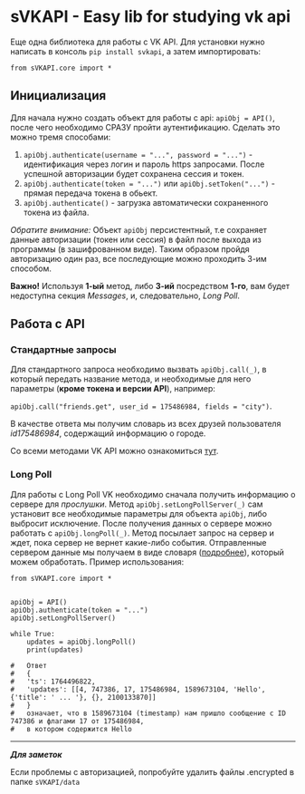 # sVKAPI - Easy lib for studying vk api

Еще одна библиотека для работы с VK API.
Для установки нужно написать в консоль `pip install svkapi`, а затем импортировать:

`from sVKAPI.core import *`

## Инициализация

Для начала нужно создать объект для работы с api: `apiObj = API()`,
после чего необходимо СРАЗУ пройти аутентификацию. Сделать это можно тремя способами:
1. `apiObj.authenticate(username = "...", password = "...")` - идентификация через логин и пароль https запросами. После
успешной авторизации будет сохранена сессия и токен.
2. `apiObj.authenticate(token = "...")` или `apiObj.setToken("...")` - прямая передача токена в обьект.
3. `apiObj.authenticate()` - загрузка автоматически сохраненного токена из файла.

_Обратите внимание:_ Объект `apiObj` персистентный, т.е сохраняет данные авторизации (токен или сессия)
 в файл после выхода из программы (в зашифрованном виде). Таким образом пройдя авторизацию один раз, все последующие можно проходить
 3-им способом.
 
 **Важно!** Используя **1-ый** метод, либо **3-ий** посредством **1-го**, вам будет
 недоступна секция _Messages_, и, следовательно, _Long Poll_.
 
## Работа с API
### Стандартные запросы
Для стандартного запроса необходимо вызвать `apiObj.call(_)`, в который 
передать название метода, и необходимые для него параметры (**кроме токена и версии API**), например:

`apiObj.call("friends.get", user_id = 175486984, fields = "city")`. 

В качестве ответа мы получим словарь из всех друзей пользователя _id175486984_,
содержащий информацию о городе.

Со всеми методами VK API можно ознакомиться [тут](https://vk.com/dev/methods). 

### Long Poll

Для работы с Long Poll VK необходимо сначала получить информацию о сервере для _прослушки_. 
Метод `apiObj.setLongPollServer(_)` сам установит все необходимые параметры для объекта `apiObj`, 
либо выбросит исключение. После получения данных о сервере можно работать с `apiObj.longPoll(_)`.
Метод посылает запрос на сервер и ждет, пока сервер не вернет какие-либо события. Отправленные сервером данные
мы получаем в виде словаря ([подробнее](https://vk.com/dev/using_longpoll)), который можем обработать. 
Пример использования:

```
from sVKAPI.core import *


apiObj = API()
apiObj.authenticate(token = "...")
apiObj.setLongPollServer()

while True:
    updates = apiObj.longPoll()
    print(updates)

#   Ответ 
#   {
#   'ts': 1764496822,
#   'updates': [[4, 747386, 17, 175486984, 1589673104, 'Hello', {'title': ' ... '}, {}, 2100133870]]
#   }
#   означает, что в 1589673104 (timestamp) нам пришло сообщение с ID 747386 и флагами 17 от 175486984,
#   в котором содержится Hello
```

<hr>

_**Для заметок**_

Если проблемы с авторизацией, попробуйте удалить файлы .encrypted в папке `sVKAPI/data`


